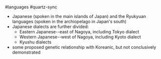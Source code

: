 #languages #quartz-sync 
- Japanese (spoken in the main islands of Japan) and the Ryukyuan languages (spoken in the archiopelago in Japan's south)
- Japanese dialects are further divided:
    - Eastern Japanese--east of Nagoya, including Tokyo dialect
    - Western Japanese--west of Nagoya, including Kyoto dialect
    - Kyushu dialects
- some proposed genetic relationship with Koreanic, but not conclusively demonstrated